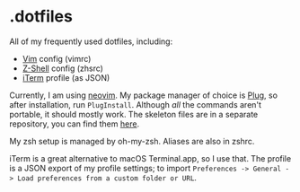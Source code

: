 # .dotfiles

All of my frequently used dotfiles, including:

- [Vim](http://www.vim.org) config (vimrc)
- [Z-Shell](https://github.com/robbyrussell/oh-my-zsh) config (zhsrc)
- [iTerm](https://www.iterm2.com) profile (as JSON)

Currently, I am using [neovim](https://neovim.io). My package manager of choice is [Plug](https://github.com/junegunn/vim-plug), so after installation, run `PlugInstall`. Although *all* the commands aren't portable, it should mostly work. The skeleton files are in a separate repository, you can find them [here](https://github.com/IllyaStarikov/skeleton-files).

My zsh setup is managed by oh-my-zsh. Aliases are also in zshrc.

iTerm is a great alternative to macOS Terminal.app, so I use that. The profile is a JSON export of my profile settings; to import `Preferences -> General -> Load preferences from a custom folder or URL`.


